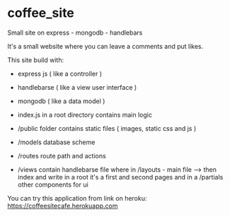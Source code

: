 # coffee_site
Small site on express - mongodb - handlebars

It's a small website where you can leave a comments and put likes.

This site build with:
  - express js ( like a controller )
  - handlebarse ( like a view user interface )
  - mongodb ( like a data model )
  
- index.js in a root directory contains main logic
- /public folder contains static files ( images, static css and js )
- /models database scheme
- /routes route path and actions
- /views contain handlebarse file where in /layouts - main file --> then index and write in a root it's a first and second pages
  and in a /partials other components for ui
  
You can try this application from link on heroku:
https://coffeesitecafe.herokuapp.com
